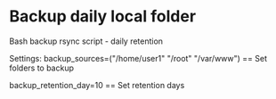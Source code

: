 Backup daily local folder
=======================

Bash backup rsync script - daily retention

Settings:
backup_sources=("/home/user1" "/root" "/var/www")
== Set folders to backup


backup_retention_day=10
== Set retention days
